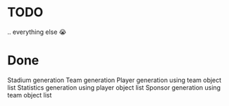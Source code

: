 # TODO




.. everything else 😭


# Done 

Stadium generation
Team generation
Player generation using team object list
Statistics generation using player object list
Sponsor generation using team object list
